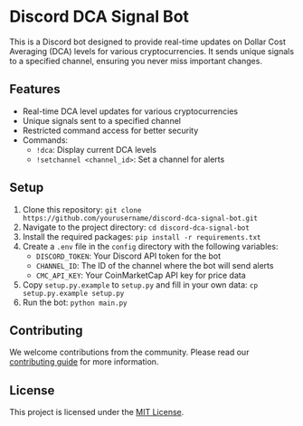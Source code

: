 # Discord DCA Signal Bot

This is a Discord bot designed to provide real-time updates on Dollar Cost Averaging (DCA) levels for various cryptocurrencies. It sends unique signals to a specified channel, ensuring you never miss important changes.

## Features

- Real-time DCA level updates for various cryptocurrencies
- Unique signals sent to a specified channel
- Restricted command access for better security
- Commands:
  - `!dca`: Display current DCA levels
  - `!setchannel <channel_id>`: Set a channel for alerts

## Setup

1. Clone this repository: `git clone https://github.com/yourusername/discord-dca-signal-bot.git`
2. Navigate to the project directory: `cd discord-dca-signal-bot`
3. Install the required packages: `pip install -r requirements.txt`
4. Create a `.env` file in the `config` directory with the following variables:
   - `DISCORD_TOKEN`: Your Discord API token for the bot
   - `CHANNEL_ID`: The ID of the channel where the bot will send alerts
   - `CMC_API_KEY`: Your CoinMarketCap API key for price data
5. Copy `setup.py.example` to `setup.py` and fill in your own data: `cp setup.py.example setup.py`
6. Run the bot: `python main.py`

## Contributing

We welcome contributions from the community. Please read our [contributing guide](CONTRIBUTING.md) for more information.

## License

This project is licensed under the [MIT License](LICENSE.md).

